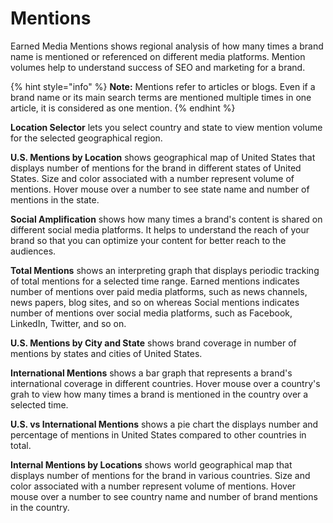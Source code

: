 # Mentions

Earned Media Mentions shows regional analysis of how many times a brand name is mentioned or referenced on different media platforms. Mention volumes help to understand success of SEO and marketing for a brand.

{% hint style="info" %}
**Note:** Mentions refer to articles or blogs. Even if a brand name or its main search terms are mentioned multiple times in one article, it is considered as one mention.
{% endhint %}

**Location Selector** lets you select country and state to view mention volume for the selected geographical region.

**U.S. Mentions by Location** shows geographical map of United States that displays number of mentions for the brand in different states of United States. Size and color associated with a number represent volume of mentions. Hover mouse over a number to see state name and number of mentions in the state.

**Social Amplification** shows how many times a brand's content is shared on different social media platforms. It helps to understand the reach of your brand so that you can optimize your content for better reach to the audiences.

**Total Mentions** shows an interpreting graph that displays periodic tracking of total mentions for a selected time range. Earned mentions indicates number of mentions over paid media platforms, such as news channels, news papers, blog sites, and so on whereas Social mentions indicates number of mentions over social media platforms, such as Facebook, LinkedIn, Twitter, and so on.

**U.S. Mentions by City and State** shows brand coverage in number of mentions by states and cities of United States.

**International Mentions** shows a bar graph that represents a brand's international coverage in different countries. Hover mouse over a country's grah to view how many times a brand is mentioned in the country over a selected time.

**U.S. vs International Mentions** shows a pie chart the displays number and percentage of mentions in United States compared to other countries in total.

**Internal Mentions by Locations** shows world geographical map that displays number of mentions for the brand in various countries. Size and color associated with a number represent volume of mentions. Hover mouse over a number to see country name and number of brand mentions in the country.
